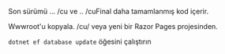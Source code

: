 Son sürümü ... /cu ve .. /cuFinal daha tamamlanmış kod içerir.

Wwwroot'u kopyala. /cu/ veya yeni bir Razor Pages projesinden.

`dotnet ef database update` öğesini çalıştırın
